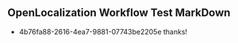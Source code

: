 ## OpenLocalization Workflow Test MarkDown
* 4b76fa88-2616-4ea7-9881-07743be2205e thanks!

<!--HONumber=Jul16_HO5-->


